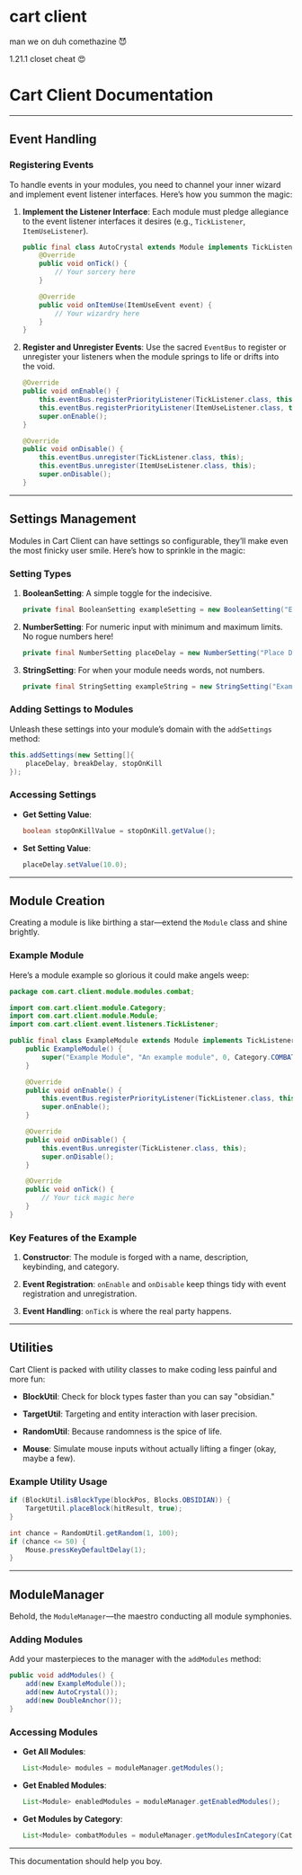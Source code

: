 
# cart client
man we on duh comethazine 😈

1.21.1 closet cheat 😍 
 
 


# Cart Client Documentation

---

## Event Handling

### Registering Events
To handle events in your modules, you need to channel your inner wizard and implement event listener interfaces. Here’s how you summon the magic:

1. **Implement the Listener Interface**:
   Each module must pledge allegiance to the event listener interfaces it desires (e.g., `TickListener`, `ItemUseListener`).

    ```java
    public final class AutoCrystal extends Module implements TickListener, ItemUseListener {
        @Override
        public void onTick() {
            // Your sorcery here
        }

        @Override
        public void onItemUse(ItemUseEvent event) {
            // Your wizardry here
        }
    }
    ```

2. **Register and Unregister Events**:
   Use the sacred `EventBus` to register or unregister your listeners when the module springs to life or drifts into the void.

    ```java
    @Override
    public void onEnable() {
        this.eventBus.registerPriorityListener(TickListener.class, this);
        this.eventBus.registerPriorityListener(ItemUseListener.class, this);
        super.onEnable();
    }

    @Override
    public void onDisable() {
        this.eventBus.unregister(TickListener.class, this);
        this.eventBus.unregister(ItemUseListener.class, this);
        super.onDisable();
    }
    ```

---

## Settings Management

Modules in Cart Client can have settings so configurable, they’ll make even the most finicky user smile. Here’s how to sprinkle in the magic:

### Setting Types

1. **BooleanSetting**:
   A simple toggle for the indecisive.
    ```java
    private final BooleanSetting exampleSetting = new BooleanSetting("Example Setting", false);
    ```

2. **NumberSetting**:
   For numeric input with minimum and maximum limits. No rogue numbers here!
    ```java
    private final NumberSetting placeDelay = new NumberSetting("Place Delay", 0.0, 20.0, 0.0, 1.0);
    ```

3. **StringSetting**:
   For when your module needs words, not numbers.
    ```java
    private final StringSetting exampleString = new StringSetting("Example String", "Default Value");
    ```

### Adding Settings to Modules

Unleash these settings into your module’s domain with the `addSettings` method:

```java
this.addSettings(new Setting[]{
    placeDelay, breakDelay, stopOnKill
});
```

### Accessing Settings

- **Get Setting Value**:
    ```java
    boolean stopOnKillValue = stopOnKill.getValue();
    ```

- **Set Setting Value**:
    ```java
    placeDelay.setValue(10.0);
    ```

---

## Module Creation

Creating a module is like birthing a star—extend the `Module` class and shine brightly.

### Example Module

Here’s a module example so glorious it could make angels weep:

```java
package com.cart.client.module.modules.combat;

import com.cart.client.module.Category;
import com.cart.client.module.Module;
import com.cart.client.event.listeners.TickListener;

public final class ExampleModule extends Module implements TickListener {
    public ExampleModule() {
        super("Example Module", "An example module", 0, Category.COMBAT);
    }

    @Override
    public void onEnable() {
        this.eventBus.registerPriorityListener(TickListener.class, this);
        super.onEnable();
    }

    @Override
    public void onDisable() {
        this.eventBus.unregister(TickListener.class, this);
        super.onDisable();
    }

    @Override
    public void onTick() {
        // Your tick magic here
    }
}
```

### Key Features of the Example

1. **Constructor**:
   The module is forged with a name, description, keybinding, and category.

2. **Event Registration**:
   `onEnable` and `onDisable` keep things tidy with event registration and unregistration.

3. **Event Handling**:
   `onTick` is where the real party happens.

---

## Utilities

Cart Client is packed with utility classes to make coding less painful and more fun:

- **BlockUtil**:
  Check for block types faster than you can say "obsidian."

- **TargetUtil**:
  Targeting and entity interaction with laser precision.

- **RandomUtil**:
  Because randomness is the spice of life.

- **Mouse**:
  Simulate mouse inputs without actually lifting a finger (okay, maybe a few).

### Example Utility Usage

```java
if (BlockUtil.isBlockType(blockPos, Blocks.OBSIDIAN)) {
    TargetUtil.placeBlock(hitResult, true);
}

int chance = RandomUtil.getRandom(1, 100);
if (chance <= 50) {
    Mouse.pressKeyDefaultDelay(1);
}
```

---

## ModuleManager

Behold, the `ModuleManager`—the maestro conducting all module symphonies.

### Adding Modules

Add your masterpieces to the manager with the `addModules` method:

```java
public void addModules() {
    add(new ExampleModule());
    add(new AutoCrystal());
    add(new DoubleAnchor());
}
```

### Accessing Modules

- **Get All Modules**:
    ```java
    List<Module> modules = moduleManager.getModules();
    ```

- **Get Enabled Modules**:
    ```java
    List<Module> enabledModules = moduleManager.getEnabledModules();
    ```

- **Get Modules by Category**:
    ```java
    List<Module> combatModules = moduleManager.getModulesInCategory(Category.COMBAT);
    ```

---

This documentation should help you boy.

